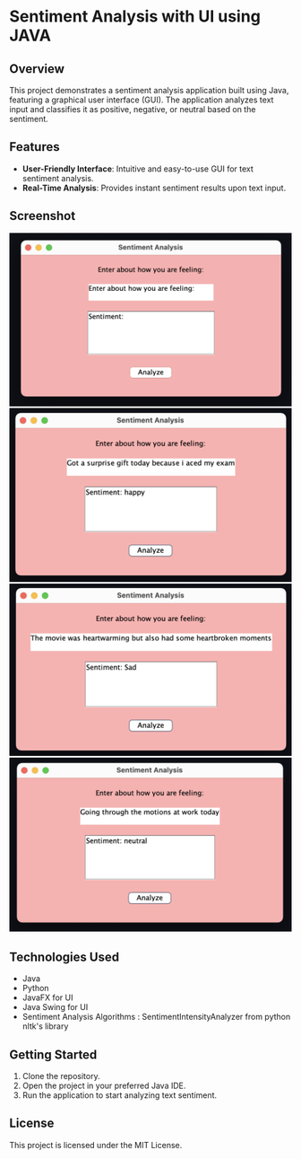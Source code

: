 # Sentiment Analysis with UI using JAVA

## Overview
This project demonstrates a sentiment analysis application built using Java, featuring a graphical user interface (GUI). The application analyzes text input and classifies it as positive, negative, or neutral based on the sentiment.

## Features
- **User-Friendly Interface**: Intuitive and easy-to-use GUI for text sentiment analysis.
- **Real-Time Analysis**: Provides instant sentiment results upon text input.

## Screenshot
![Sentiment Analysis UI](https://github.com/shahpershahin/Sentiment-Analysis-with-UI-using-JAVA/blob/main/UI%20Images/interface.png)
![HAPPY TEXT Analysis](https://github.com/shahpershahin/Sentiment-Analysis-with-UI-using-JAVA/blob/main/UI%20Images/happytextanalysis.png)
![SAD TEXT Analysis](https://github.com/shahpershahin/Sentiment-Analysis-with-UI-using-JAVA/blob/main/UI%20Images/sadtextanalysis.png)
![NEUTRAL TEXT Analysis](https://github.com/shahpershahin/Sentiment-Analysis-with-UI-using-JAVA/blob/main/UI%20Images/neutraltextanalysis.png)


## Technologies Used
- Java
- Python
- JavaFX for UI
- Java Swing for UI
- Sentiment Analysis Algorithms : SentimentIntensityAnalyzer from python nltk's library 

## Getting Started
1. Clone the repository.
2. Open the project in your preferred Java IDE.
3. Run the application to start analyzing text sentiment.

## License
This project is licensed under the MIT License.
